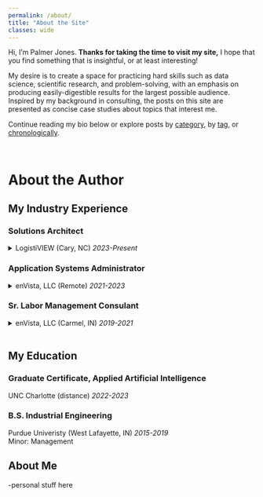 ```yaml
---
permalink: /about/
title: "About the Site"
classes: wide
---
```


Hi, I’m Palmer Jones. **Thanks for taking the time to visit my site,** I hope that you find something that is insightful, or at least interesting!

My desire is to create a space for practicing hard skills such as data science, scientific research, and problem-solving, with an emphasis on producing easily-digestible results for the largest possible audience. Inspired by my background in consulting, the posts on this site are presented as concise case studies about topics that interest me.

Continue reading my bio below or explore posts by [category](/categories/), by [tag](/tags/), or [chronologically](/posts/).

<br>

# About the Author
## My Industry Experience

<h3>Solutions Architect</h3>
<details>
  <summary>LogistiVIEW (Cary, NC) <i>2023-Present</i></summary>

-wearing many hats
-sales engineer
-demos
-dangerous with implementing
-high communication
-AI project
  
</details>

<h3>Application Systems Administrator</h3>
<details>
  <summary>enVista, LLC (Remote) <i>2021-2023</i></summary>

Working with our <b>in-house Labor Management System</b> also afforded me the opportunity to take my passion for programming beyond Excel by working on the technical side of the platform as an <b>Application System Administrator</b>. As our emerging solution gained traction with clients with larger facilities, there arose a <b>pressing need to overhaul our travel mapping algorithm</b> to support sites with thousands of storage locations. After hearing about the growing issue from my fellow associates onsite at a new client's very large facility, I <b>proactively designed and built a solution</b> that incorporated modern pathfinding algorithms while <b>maintaining compatibility</b> with our legacy user interface. The result was an algorithm that produced more accurate travel calculations <b>over 1000 times faster</b> than our existing solution. Bundling the solution into one simple html file made it easy for our associates to use and available when they were offline, a frequent occurance while travelling or at a rural client site. An added benefit of this new logic is it allowed calculations to happen "on the fly" which drastically reduced the storage requirements needed for our servers. This role also allowed me to take <b>ownership of our training process for new teammates</b> that joined our team. Not only did this give me the opportunity to practice effective teaching techniques and technical documentation, it also allowed me to <b>form a connection with every member of our team</b>. I took great pride in being one of the first people others would turn to if they had a question, whether related to my expertise with our software or not. <i>If I don't know the answer, I'll certainly find out who does!</i> Having this close connection was especially important when supporting our largest customer, a <b>Fortune 50 beverage distributor</b> with over 300 North American locations using our software. My experience with this in-house software served as an amazing learning experience and it fueled my desire to pursue my next opportunity outside of consulting with a platform-focused supply chain company.

</details>

<h3>Sr. Labor Management Consulant</h3>
<details>
  <summary>enVista, LLC (Carmel, IN) <i>2019-2021</i></summary>

I started my Supply Chain career in <b>Labor Management Consulting</b> implementing both in-house and third-party solutions for clients. I found LM to be a great sector for early   career development for a few reasons. Since labor accounts for such a large portion or most facility's operating costs, <b>small increases</b> in effeciency brought on by an aspiring engineer can have an <b>outsized impact</b> on the bottom-line. Given the extensive variability in job functions for floor associates between companies, finding solutions that increase efficiency require aptitudes for <b>creativity</b> and <b>iterative problem-solving</b>. Maybe most importantly, working in Labor Management requires <b>communicating with all levels of the corporate structure</b>: from floor associates to VPs and above. I often found that the best ideas came from the floor associaties; my role was to simply <b>act as a voice</b> for them and to find the overlap between their ideas and the constraints of the Warehouse Management System or Enterprise Resource Planning System. Additionally, I greatly enjoyed working as a consultant because it afforded me the opporunity see a myriad of different operating environments, giving me experiences with different industries. <i>Nothing replaces seeing an operation with your own two eyes!</i>

</details><br>

## My Education
### Graduate Certificate, Applied Artificial Intelligence
UNC Charlotte (distance) *2022-2023*

### B.S. Industrial Engineering
Purdue Univeristy (West Lafayette, IN) *2015-2019*\
Minor: Management

## About Me
-personal stuff here
